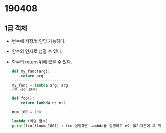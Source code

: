 # 190408

## 1급 객체

* 변수에 저장/바인딩 가능하다.

* 함수의 인자로 넘길 수 있다.

* 함수의 return 뒤에 있을 수 있다.

  ```python
  def my_func(arg):
      return arg
  --------------------------
  my_func = lambda arg: arg
  (두 식이 같음)
  
  def fco():
      return lambda n: n+1
  
  num_100 = 100
  
  lambda (익명 함수)
  print(fco()(num_100)) : fco 실행하면 lambda를 실행하고 n이 없기때문에 그 뒤에 괄호안에 n값을 넣어줌
  ```

  